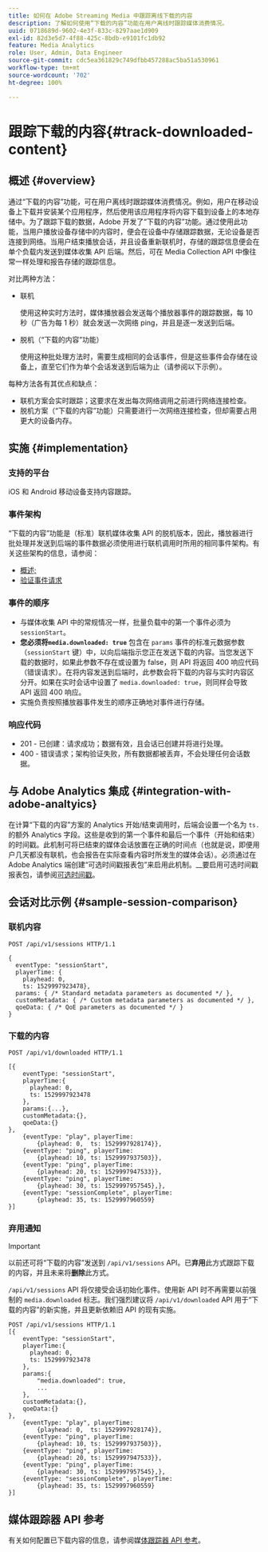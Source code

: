 ```yaml
---
title: 如何在 Adobe Streaming Media 中跟踪离线下载的内容
description: 了解如何使用“下载的内容”功能在用户离线时跟踪媒体消费情况。
uuid: 0718689d-9602-4e3f-833c-8297aae1d909
exl-id: 82d3e5d7-4f88-425c-8bdb-e9101fc1db92
feature: Media Analytics
role: User, Admin, Data Engineer
source-git-commit: cdc5ea361829c749dfbb457288ac5ba51a530961
workflow-type: tm+mt
source-wordcount: '702'
ht-degree: 100%

---
```


# 跟踪下载的内容{#track-downloaded-content}

## 概述 {#overview}

通过“下载的内容”功能，可在用户离线时跟踪媒体消费情况。例如，用户在移动设备上下载并安装某个应用程序，然后使用该应用程序将内容下载到设备上的本地存储中。为了跟踪下载的数据，Adobe 开发了“下载的内容”功能。通过使用此功能，当用户播放设备存储中的内容时，便会在设备中存储跟踪数据，无论设备是否连接到网络。当用户结束播放会话，并且设备重新联机时，存储的跟踪信息便会在单个负载内发送到媒体收集 API 后端。然后，可在 Media Collection API 中像往常一样处理和报告存储的跟踪信息。

对比两种方法：

* 联机

   使用这种实时方法时，媒体播放器会发送每个播放器事件的跟踪数据，每 10 秒（广告为每 1 秒）就会发送一次网络 ping，并且是逐一发送到后端。

* 脱机（“下载的内容”功能）

   使用这种批处理方法时，需要生成相同的会话事件，但是这些事件会存储在设备上，直至它们作为单个会话发送到后端为止（请参阅以下示例）。

每种方法各有其优点和缺点：
* 联机方案会实时跟踪；这要求在发出每次网络调用之前进行网络连接检查。
* 脱机方案（“下载的内容”功能）只需要进行一次网络连接检查，但却需要占用更大的设备内存。

## 实施 {#implementation}

### 支持的平台

iOS 和 Android 移动设备支持内容跟踪。

### 事件架构

“下载的内容”功能是（标准）联机媒体收集 API 的脱机版本，因此，播放器进行批处理并发送到后端的事件数据必须使用进行联机调用时所用的相同事件架构。有关这些架构的信息，请参阅：
* [概述;](/help/implementation/media-collection-api/mc-api-overview.md)
* [验证事件请求](/help/implementation/media-collection-api/mc-api-impl/mc-api-validate-reqs.md)

### 事件的顺序

* 与媒体收集 API 中的常规情况一样，批量负载中的第一个事件必须为 `sessionStart`。
* **您必须将`media.downloaded: true`** 包含在 `params` 事件的标准元数据参数（`sessionStart` 键）中，以向后端指示您正在发送下载的内容。当您发送下载的数据时，如果此参数不存在或设置为 false，则 API 将返回 400 响应代码（错误请求）。在将内容发送到后端时，此参数会将下载的内容与实时内容区分开。如果在实时会话中设置了 `media.downloaded: true`，则同样会导致 API 返回 400 响应。
* 实施负责按照播放器事件发生的顺序正确地对事件进行存储。

### 响应代码

* 201 - 已创建：请求成功；数据有效，且会话已创建并将进行处理。
* 400 - 错误请求；架构验证失败，所有数据都被丢弃，不会处理任何会话数据。

## 与 Adobe Analytics 集成 {#integration-with-adobe-analtyics}

在计算“下载的内容”方案的 Analytics 开始/结束调用时，后端会设置一个名为 `ts.` 的额外 Analytics 字段。这些是收到的第一个事件和最后一个事件（开始和结束）的时间戳。此机制可将已结束的媒体会话放置在正确的时间点（也就是说，即便用户几天都没有联机，也会报告在实际查看内容时所发生的媒体会话）。必须通过在 Adobe Analytics 端创建“可选时间戳报表包”来启用此机制。__&#x200B;要启用可选时间戳报表包，请参阅[可选时间戳](https://experienceleague.adobe.com/docs/analytics/admin/admin-tools/timestamp-optional.html?lang=zh-Hans)。

## 会话对比示例 {#sample-session-comparison}

### 联机内容

```
POST /api/v1/sessions HTTP/1.1

{
  eventType: "sessionStart",
  playerTime: {
    playhead: 0,  
    ts: 1529997923478},  
  params: { /* Standard metadata parameters as documented */ },  
  customMetadata: { /* Custom metadata parameters as documented */ },  
  qoeData: { /* QoE parameters as documented */ }
}
```

### 下载的内容

```
POST /api/v1/downloaded HTTP/1.1

[{
    eventType: "sessionStart",
    playerTime:{
      playhead: 0,
      ts: 1529997923478
    },  
    params:{...},
    customMetadata:{},  
    qoeData:{}
},
    {eventType: "play", playerTime:
        {playhead: 0,  ts: 1529997928174}},
    {eventType: "ping", playerTime:
        {playhead: 10, ts: 1529997937503}},
    {eventType: "ping", playerTime:
        {playhead: 20, ts: 1529997947533}},
    {eventType: "ping", playerTime:
        {playhead: 30, ts: 1529997957545},},
    {eventType: "sessionComplete", playerTime:
        {playhead: 35, ts: 1529997960559}
}]
```

### 弃用通知

>[!IMPORTANT]
>
>以前还可将“下载的内容”发送到 `/api/v1/sessions` API。已&#x200B;**弃用**&#x200B;此方式跟踪下载的内容，并且未来将&#x200B;**删除**&#x200B;此方式。


`/api/v1/sessions` API 将仅接受会话初始化事件。使用新 API 时不再需要以前强制的 `media.downloaded` 标志。我们强烈建议将 `/api/v1/downloaded` API 用于“下载的内容”的新实施，并且更新依赖旧 API 的现有实施。


```
POST /api/v1/sessions HTTP/1.1
[{
    eventType: "sessionStart",
    playerTime:{
      playhead: 0,
      ts: 1529997923478
    },
    params:{
        "media.downloaded": true,
        ...
    },
    customMetadata:{},  
    qoeData:{}
},
    {eventType: "play", playerTime:
        {playhead: 0,  ts: 1529997928174}},
    {eventType: "ping", playerTime:
        {playhead: 10, ts: 1529997937503}},
    {eventType: "ping", playerTime:
        {playhead: 20, ts: 1529997947533}},
    {eventType: "ping", playerTime:
        {playhead: 30, ts: 1529997957545},},
    {eventType: "sessionComplete", playerTime:
        {playhead: 35, ts: 1529997960559}
}]
```

## 媒体跟踪器 API 参考

有关如何配置已下载内容的信息，请参阅媒[体跟踪器 API 参考](https://developer.adobe.com/client-sdks/documentation/adobe-media-analytics/api-reference/)。
